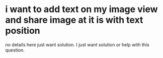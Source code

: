 
# i want to add text on my image view and share image at it is with text position

no details here just want solution.
I just want solution or help with this question.

        